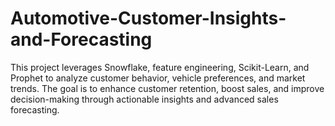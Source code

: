 # Automotive-Customer-Insights-and-Forecasting
This project leverages Snowflake, feature engineering, Scikit-Learn, and Prophet to analyze customer behavior, vehicle preferences, and market trends. The goal is to enhance customer retention, boost sales, and improve decision-making through actionable insights and advanced sales forecasting.
